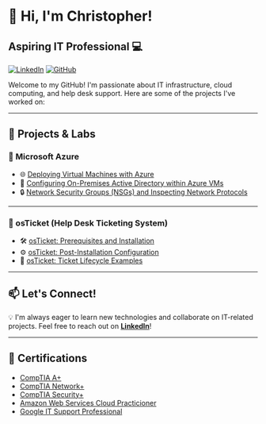 # 👋 Hi, I'm Christopher! 
## Aspiring IT Professional 💻

[![LinkedIn](https://img.shields.io/badge/LinkedIn-Connect-blue?style=flat&logo=linkedin)](https://www.linkedin.com/in/carellanonicolas) 
[![GitHub](https://img.shields.io/badge/GitHub-Portfolio-black?style=flat&logo=github)](https://github.com/carellanonicolas)

Welcome to my GitHub! I'm passionate about IT infrastructure, cloud computing, and help desk support. Here are some of the projects I've worked on:

---

## 🚀 Projects & Labs

### 🔷 Microsoft Azure 
- 🌐 [Deploying Virtual Machines with Azure](https://github.com/carellanonicolas/vm-azure)  
- 🏢 [Configuring On-Premises Active Directory within Azure VMs](https://github.com/carellanonicolas/activedirectory-config)  
- 🔒 [Network Security Groups (NSGs) and Inspecting Network Protocols](https://github.com/carellanonicolas/azure-network-protocols)  

---

### 🎫 osTicket (Help Desk Ticketing System) 
- 🛠️ [osTicket: Prerequisites and Installation](https://github.com/carellanonicolas/prereqs-osTicket)  
- ⚙️ [osTicket: Post-Installation Configuration](https://github.com/carellanonicolas/postinstall-osTicket)  
- 📩 [osTicket: Ticket Lifecycle Examples](https://github.com/carellanonicolas/tickets-osTicket)  

---

## 📫 Let's Connect!
💡 I'm always eager to learn new technologies and collaborate on IT-related projects. Feel free to reach out on **[LinkedIn](https://www.linkedin.com/in/carellanonicolas)**!

---
## 📄 Certifications 
- [CompTIA A+](https://drive.google.com/file/d/1YS4nWuNFER2BujeHQo1buvL0OOAqbEKk/view)
- [CompTIA Network+](https://drive.google.com/file/d/1MEce1NGLSKEdCIIIFfPmfJZeoa-85ay5/view)
- [CompTIA Security+](https://drive.google.com/file/d/13Bn6Gn6Qj6zeDlyBuATFVZ5128DQ2lv3/view)
- [Amazon Web Services Cloud Practicioner](https://drive.google.com/file/d/1NBThAq3_klPlH5eX3gWjOXHKN97bUxql/view)
- [Google IT Support Professional](https://www.coursera.org/account/accomplishments/specialization/DSGTHFRVU5J5)

